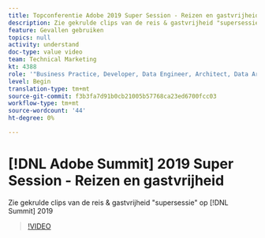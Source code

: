 ```yaml
---
title: Topconferentie Adobe 2019 Super Session - Reizen en gastvrijheid
description: Zie gekrulde clips van de reis & gastvrijheid "supersessie" op topconferentie 2019
feature: Gevallen gebruiken
topics: null
activity: understand
doc-type: value video
team: Technical Marketing
kt: 4388
role: '"Business Practice, Developer, Data Engineer, Architect, Data Architect, Administrator, Leader"'
level: Begin
translation-type: tm+mt
source-git-commit: f3b3fa7d91b0cb21005b57768ca23ed6700fcc03
workflow-type: tm+mt
source-wordcount: '44'
ht-degree: 0%

---
```



# [!DNL Adobe Summit] 2019 Super Session - Reizen en gastvrijheid

Zie gekrulde clips van de reis &amp; gastvrijheid &quot;supersessie&quot; op [!DNL Summit] 2019

>[!VIDEO](https://video.tv.adobe.com/v/31442/?quality=12)
